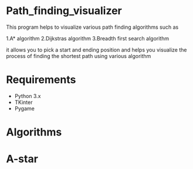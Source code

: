 # Path_finding_visualizer
This program helps to visualize various path finding algorithms such as

1.A* algorithm
2.Dijkstras algorithm
3.Breadth first search algorithm

it allows you to pick a start and ending position and helps you visualize the process of finding the shortest path using various algorithm

# Requirements
- Python 3.x
- TKinter
- Pygame

# Algorithms
# A-star
